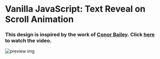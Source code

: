 # Vanilla JavaScript: Text Reveal on Scroll Animation
### This design is inspired by the work of [Conor Bailey](https://www.youtube.com/@ConorBailey). Click [here](https://youtu.be/FWQSYONeIqk) to watch the video.

![preview img](/preview.png)
